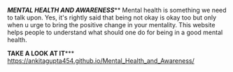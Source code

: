 
***MENTAL HEALTH AND AWARENESS*****
Mental health is something we need to talk upon. Yes, it's rightly said that being not okay is okay too but only when u urge to bring the positive change in your mentality.
This website helps people to understand what should one do for being in a good mental health.


****TAKE A LOOK AT IT*******
https://ankitagupta454.github.io/Mental_Health_and_Awareness/
